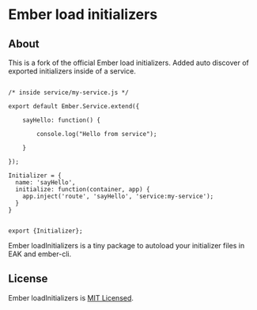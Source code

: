 Ember load initializers
===========

About
-----

This is a fork of the official Ember load initializers. Added auto discover of exported initializers inside of a service.

```

/* inside service/my-service.js */

export default Ember.Service.extend({

    sayHello: function() {
    
        console.log("Hello from service");
    
    }

});

Initializer = {
  name: 'sayHello',
  initialize: function(container, app) {
    app.inject('route', 'sayHello', 'service:my-service');
  }
}


export {Initializer};
```

Ember loadInitializers is a tiny package to autoload your initializer files in EAK and ember-cli.

License
-------

Ember loadInitializers is [MIT Licensed](https://github.com/ember-cli/ember-load-initializers/blob/master/LICENSE.md).

